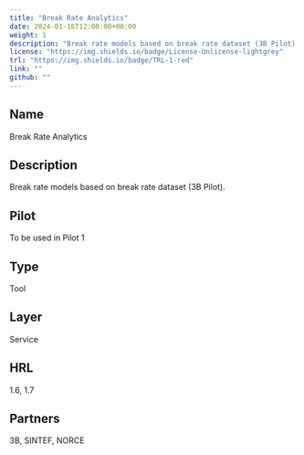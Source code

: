```yaml
---
title: "Break Rate Analytics"
date: 2024-01-16T12:00:00+00:00
weight: 1
description: "Break rate models based on break rate dataset (3B Pilot)."
license: "https://img.shields.io/badge/License-Unlicense-lightgrey"
trl: "https://img.shields.io/badge/TRL-1-red"
link: ""
github: ""
---
```


## Name
Break Rate Analytics

## Description
Break rate models based on break rate dataset (3B Pilot).

## Pilot
To be used in Pilot 1

## Type
Tool

## Layer
Service

## HRL
1.6, 1.7

## Partners
3B, SINTEF, NORCE

